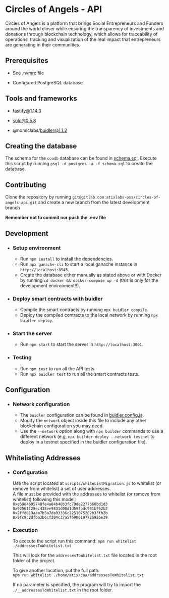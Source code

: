 # Circles of Angels - API

Circles of Angels is a platform that brings Social Entrepreneurs and Funders around the world closer while ensuring the transparency of investments and donations through blockchain technology, which allows for traceability of operations, tracking and visualization of the real impact that entrepreneurs are generating in their communities.

## Prerequisites

- See [.nvmrc](./.nvmrc) file

- Configured PostgreSQL database

## Tools and frameworks

- fastify@1.14.3

- solc@0.5.8

- @nomiclabs/buidler@1.1.2

## Creating the database

The schema for the `coadb` database can be found in [schema.sql](./schema.sql).
Execute this script by running `psql -d postgres -a -f schema.sql` to create the database.

## Contributing

Clone the repository by running `git@gitlab.com:atixlabs-oss/circles-of-angels-api.git` and create a new branch from the latest development branch

**Remember not to commit nor push the .env file**

## Development

- ### Setup environment

  - Run `npm install` to install the dependencies.
  - Run `npx ganache-cli` to start a local ganache instance in `http://localhost:8545`.
  - Create the database either manually as stated above or with Docker by running `cd docker && docker-compose up -d` (this is only for the development environment!!).

- ### Deploy smart contracts with buidler

  - Compile the smart contracts by running `npx buidler compile`.
  - Deploy the compiled contracts to the local network by running `npx buidler deploy`.

- ### Start the server

  - Run `npm start` to start the server in `http://localhost:3001`.

- ### Testing

  - Run `npm test` to run all the API tests.
  - Run `npx buidler test` to run all the smart contracts tests.

## Configuration

- ### Network configuration

  - The `buidler` configuration can be found in [buidler.config.js](./buidler.config.js).
  - Modify the `network` object inside this file to include any other blockchain configuration you may need.
  - Use the `--network` option along with `npx builder` commands to use a different network (e.g, `npx builder deploy --network testnet` to deploy in a testnet specified in the buidler configuration file).


## Whitelisting Addresses

- ### Configuration
  
  Use the script located at `scripts/whiteListMigration.js` to whitelist (or remove from whitelist) a set of user addresses.  
  A file must be provided with the addresses to whitelist (or remove from whitelist) following this model:  
  `0xe5904695748fe4a84b40b3fc79de2277660bd1d3`  
  `0x92561f28ec438ee9831d00d1d59fbdc981b762b2`  
  `0x2ffd013aaa7b5a7da93336c2251075202b33fb2b`  
  `0x9fc9c2dfba3b6cf204c37a5f690619772b926e39`
  
- ### Execution

  To execute the script run this command:
  `npm run whitelist ./addressesToWhitelist.txt`

  This will look for the `addressesToWhitelist.txt` file located in the root folder of the project.  
  
  To give another location, put the full path:  
  `npm run whitelist ./home/atix/coa/addressesToWhitelist.txt`  

  If no parameter is specified, the program will try to import the `./__addressesToWhitelist.txt` in the root folder.
